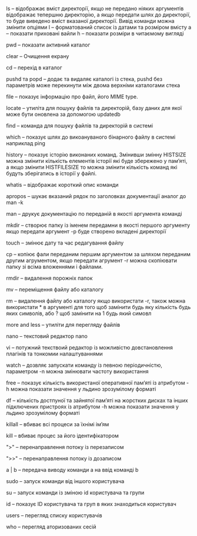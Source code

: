 ls – відображає вміст директорії, якщо не передано ніяких аргументів відображає тепершню директорію, а якщо передати шлях до директорії, то буде виведено вміст вказаної директорії. Вивід команди можна змінити опціями l – форматований список із датами та розміром вмісту a – показати приховані вайли h – показати розміри в читаємому вигляді

pwd – показати активний каталог

clear – Очищення екрану

cd – перехід в каталог

pushd та popd – додає та видаляє каталогі із стека, pushd без параметрів може перекинути між двома верхніми каталогами стека

file – показує інформацію про файл, його MIME type.

locate – утиліта для пошуку файлів та директорій, базу даних для якої може бути оновлена за допомогою updatedb

find – команда для пошуку файлів та директорій в системі

which – показує шлях до викоануваного бінарного файлу в системі наприклад ping

history – показує історію виконаних команд. Змінивши змінну HISTSIZE можна змінити кількість елементів історії які буде збережено у памʼяті, а якщо змінити HISTFILESIZE то можна змінити кількість команд які будуть зберігатись в історії у файлі.

whatis – відображає короткий опис команди

apropos – шукає вказаний рядок по заголовках документації аналог до man -k

man – друкує документацію по переданій в якості аргумента команді

mkdir – створює папку із іменем передамни в якості першого аргументу якщо передати аргумент -p буде створено вкладені директорії

touch – змінює дату та час редагування файлу

cp – копіює фали переданим першим аргументом за шляхом переданим другим агрументом, якщо передати агрумент -r можна скопіювати папку зі всіма вложеннями і файлами.

rmdir – видалення порожніх папок

mv – переміщення файлу або каталогу

rm – видалення файлу або каталогу якщо використати -r, також можна використати * в аргументі для того щоб замінити будь яку кількість будь яких символів, або ? щоб замінити на 1 будь який симовл

more and less – утиліти для перегляду файлів

nano – текстовий редактор nano

vi – потужний текствоий редактор із можливістю довстановлення плагінів та тонкомии налаштуваннями

watch – дозвляє запускати команду із певною періодичністю, параметром -n можна змінювати частоту використання

free – показує кількість використаної оперативної памʼяті із атрибутом -h можна показати значення у льдино зрозумілому форматі

df – кількість достпуної та зайнятої памʼяті на жорстких дисках та інших підключених пристроях із атрибутом -h можна показати значення у льдино зрозумілому форматі

killall – вбиває всі процеси за їхнімі імʼям

kill – вбиває процес за його ідентифікатором

">" – перенаправлення потоку із перезаписом

">>" – перенаправлення потоку із дозаписом

a | b – передача виводу команди a на ввід команді b

sudo – запуск команди від іншого користувача

su – запуск команди із зміною id користувача та групи

id – показує ID користувача та груп в яких знаходиться користувач

users – перегляд списку користувачів

who – перегляд аторизованих сесій